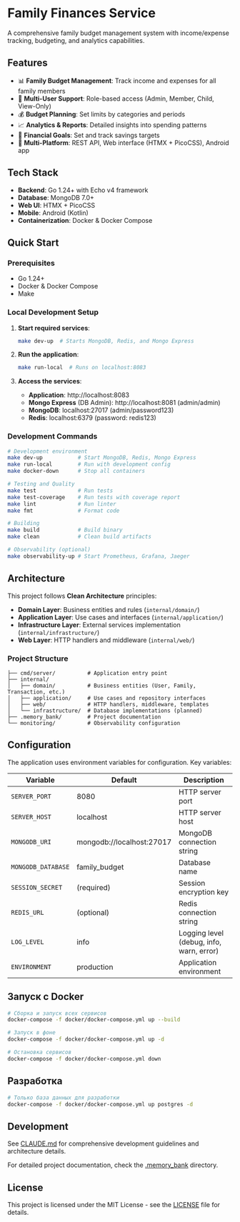 # Family Finances Service

A comprehensive family budget management system with income/expense tracking, budgeting, and analytics capabilities.

## Features

- 📊 **Family Budget Management**: Track income and expenses for all family members
- 👥 **Multi-User Support**: Role-based access (Admin, Member, Child, View-Only)
- 💰 **Budget Planning**: Set limits by categories and periods
- 📈 **Analytics & Reports**: Detailed insights into spending patterns
- 🎯 **Financial Goals**: Set and track savings targets
- 🔄 **Multi-Platform**: REST API, Web interface (HTMX + PicoCSS), Android app

## Tech Stack

- **Backend**: Go 1.24+ with Echo v4 framework
- **Database**: MongoDB 7.0+
- **Web UI**: HTMX + PicoCSS
- **Mobile**: Android (Kotlin)
- **Containerization**: Docker & Docker Compose

## Quick Start

### Prerequisites
- Go 1.24+
- Docker & Docker Compose
- Make

### Local Development Setup

1. **Start required services**:
   ```bash
   make dev-up  # Starts MongoDB, Redis, and Mongo Express
   ```

2. **Run the application**:
   ```bash
   make run-local  # Runs on localhost:8083
   ```

3. **Access the services**:
   - **Application**: http://localhost:8083
   - **Mongo Express** (DB Admin): http://localhost:8081 (admin/admin)
   - **MongoDB**: localhost:27017 (admin/password123)
   - **Redis**: localhost:6379 (password: redis123)

### Development Commands

```bash
# Development environment
make dev-up           # Start MongoDB, Redis, Mongo Express
make run-local        # Run with development config
make docker-down      # Stop all containers

# Testing and Quality
make test             # Run tests
make test-coverage    # Run tests with coverage report
make lint             # Run linter
make fmt              # Format code

# Building
make build            # Build binary
make clean            # Clean build artifacts

# Observability (optional)
make observability-up # Start Prometheus, Grafana, Jaeger
```

## Architecture

This project follows **Clean Architecture** principles:

- **Domain Layer**: Business entities and rules (`internal/domain/`)
- **Application Layer**: Use cases and interfaces (`internal/application/`)
- **Infrastructure Layer**: External services implementation (`internal/infrastructure/`)
- **Web Layer**: HTTP handlers and middleware (`internal/web/`)

### Project Structure
```
├── cmd/server/          # Application entry point
├── internal/
│   ├── domain/          # Business entities (User, Family, Transaction, etc.)
│   ├── application/     # Use cases and repository interfaces
│   ├── web/             # HTTP handlers, middleware, templates
│   └── infrastructure/  # Database implementations (planned)
├── .memory_bank/        # Project documentation
└── monitoring/          # Observability configuration
```

## Configuration

The application uses environment variables for configuration. Key variables:

| Variable           | Default                   | Description                              |
|--------------------|---------------------------|------------------------------------------|
| `SERVER_PORT`      | 8080                      | HTTP server port                         |
| `SERVER_HOST`      | localhost                 | HTTP server host                         |
| `MONGODB_URI`      | mongodb://localhost:27017 | MongoDB connection string                |
| `MONGODB_DATABASE` | family_budget             | Database name                            |
| `SESSION_SECRET`   | (required)                | Session encryption key                   |
| `REDIS_URL`        | (optional)                | Redis connection string                  |
| `LOG_LEVEL`        | info                      | Logging level (debug, info, warn, error) |
| `ENVIRONMENT`      | production                | Application environment                  |

## Запуск с Docker

```bash
# Сборка и запуск всех сервисов
docker-compose -f docker/docker-compose.yml up --build

# Запуск в фоне
docker-compose -f docker/docker-compose.yml up -d

# Остановка сервисов
docker-compose -f docker/docker-compose.yml down
```

## Разработка

```bash
# Только база данных для разработки
docker-compose -f docker/docker-compose.yml up postgres -d
```

## Development

See [CLAUDE.md](CLAUDE.md) for comprehensive development guidelines and architecture details.

For detailed project documentation, check the [.memory_bank](.memory_bank) directory.

## License

This project is licensed under the MIT License - see the [LICENSE](LICENSE) file for details.
